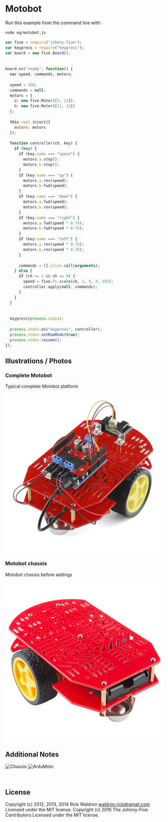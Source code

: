 <!--remove-start-->

# Motobot

<!--remove-end-->








Run this example from the command line with:
```bash
node eg/motobot.js
```


```javascript
var five = require("johnny-five");
var keypress = require("keypress");
var board = new five.Board();


board.on("ready", function() {
  var speed, commands, motors;

  speed = 100;
  commands = null;
  motors = {
    a: new five.Motor([3, 12]),
    b: new five.Motor([11, 13])
  };

  this.repl.inject({
    motors: motors
  });

  function controller(ch, key) {
    if (key) {
      if (key.name === "space") {
        motors.a.stop();
        motors.b.stop();
      }
      if (key.name === "up") {
        motors.a.rev(speed);
        motors.b.fwd(speed);
      }
      if (key.name === "down") {
        motors.a.fwd(speed);
        motors.b.rev(speed);
      }
      if (key.name === "right") {
        motors.a.fwd(speed * 0.75);
        motors.b.fwd(speed * 0.75);
      }
      if (key.name === "left") {
        motors.a.rev(speed * 0.75);
        motors.b.rev(speed * 0.75);
      }

      commands = [].slice.call(arguments);
    } else {
      if (ch >= 1 && ch <= 9) {
        speed = five.Fn.scale(ch, 1, 9, 0, 255);
        controller.apply(null, commands);
      }
    }
  }


  keypress(process.stdin);

  process.stdin.on("keypress", controller);
  process.stdin.setRawMode(true);
  process.stdin.resume();
});


```


## Illustrations / Photos


### Complete Motobot


Typical complete Motobot platform


![docs/images/motobot.jpg](images/motobot.jpg)  

### Motobot chassis


Motobot chassis before addings


![docs/images/motobot-chassis.jpg](images/motobot-chassis.jpg)  






## Additional Notes
![Chassis](https://cdn.sparkfun.com//assets/parts/9/7/3/8/12866-01.jpg)
![ArduMoto](https://cdn.sparkfun.com//assets/parts/3/8/4/9/09815-01.jpg)

&nbsp;

<!--remove-start-->

## License
Copyright (c) 2012, 2013, 2014 Rick Waldron <waldron.rick@gmail.com>
Licensed under the MIT license.
Copyright (c) 2016 The Johnny-Five Contributors
Licensed under the MIT license.

<!--remove-end-->
